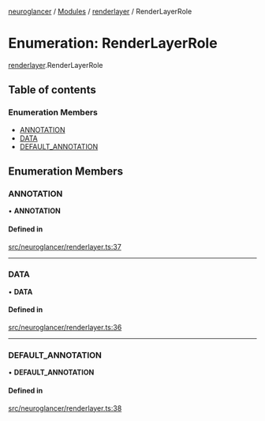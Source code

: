 [neuroglancer](../README.md) / [Modules](../modules.md) / [renderlayer](../modules/renderlayer.md) / RenderLayerRole

# Enumeration: RenderLayerRole

[renderlayer](../modules/renderlayer.md).RenderLayerRole

## Table of contents

### Enumeration Members

- [ANNOTATION](renderlayer.RenderLayerRole.md#annotation)
- [DATA](renderlayer.RenderLayerRole.md#data)
- [DEFAULT\_ANNOTATION](renderlayer.RenderLayerRole.md#default_annotation)

## Enumeration Members

### ANNOTATION

• **ANNOTATION**

#### Defined in

[src/neuroglancer/renderlayer.ts:37](https://github.com/ActiveBrainAtlas2/neuroglancer/blob/8fef58ad/src/neuroglancer/renderlayer.ts#L37)

___

### DATA

• **DATA**

#### Defined in

[src/neuroglancer/renderlayer.ts:36](https://github.com/ActiveBrainAtlas2/neuroglancer/blob/8fef58ad/src/neuroglancer/renderlayer.ts#L36)

___

### DEFAULT\_ANNOTATION

• **DEFAULT\_ANNOTATION**

#### Defined in

[src/neuroglancer/renderlayer.ts:38](https://github.com/ActiveBrainAtlas2/neuroglancer/blob/8fef58ad/src/neuroglancer/renderlayer.ts#L38)

